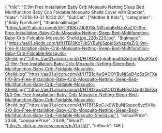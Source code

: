 {
	"title": "0.9m Free Installation Baby Crib Mosquito Netting Sleep Bed Multifunction Baby Crib Foldable Mosquito Sheild Cover with Bracket",
	"date": "2018-10-31 10:30:20",
	"SubCat": ["Mother & Kids"],
	"categories": ["Baby Furniture"],
	"thumbnailImage": "https://ae01.alicdn.com/kf/HTB10Kx7JbSYBuNjSspiq6xNzpXaZ/0-9m-Free-Installation-Baby-Crib-Mosquito-Netting-Sleep-Bed-Multifunction-Baby-Crib-Foldable-Mosquito-Sheild.jpg_220x220.jpg",
	"BigImage": ["https://ae01.alicdn.com/kf/HTB10Kx7JbSYBuNjSspiq6xNzpXaZ/0-9m-Free-Installation-Baby-Crib-Mosquito-Netting-Sleep-Bed-Multifunction-Baby-Crib-Foldable-Mosquito-Sheild.jpg","https://ae01.alicdn.com/kf/HTB1XaDgb56guuRkSmLyq6AulFXaX/0-9m-Free-Installation-Baby-Crib-Mosquito-Netting-Sleep-Bed-Multifunction-Baby-Crib-Foldable-Mosquito-Sheild.jpg","https://ae01.alicdn.com/kf/HTB1cKwQAOOYBuNjSsD4q6zSkFXah/0-9m-Free-Installation-Baby-Crib-Mosquito-Netting-Sleep-Bed-Multifunction-Baby-Crib-Foldable-Mosquito-Sheild.jpg","https://ae01.alicdn.com/kf/HTB12uwQAOOYBuNjSsD4q6zSkFXaD/0-9m-Free-Installation-Baby-Crib-Mosquito-Netting-Sleep-Bed-Multifunction-Baby-Crib-Foldable-Mosquito-Sheild.jpg","https://ae01.alicdn.com/kf/HTB13RpCJk9WBuNjSspeq6yz5VXa2/0-9m-Free-Installation-Baby-Crib-Mosquito-Netting-Sleep-Bed-Multifunction-Baby-Crib-Foldable-Mosquito-Sheild.jpg"],
	"actualPrice": 23.68,
	"comparePrice": 24.68,
	"linkurl": "http://s.click.aliexpress.com/e/bsYfhThO",
	"inStock": 148
}

